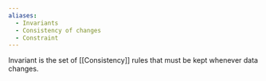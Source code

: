 ```yaml
---
aliases:
  - Invariants
  - Consistency of changes
  - Constraint
---
```

Invariant is the set of [[Consistency]] rules that must be kept whenever data changes.
